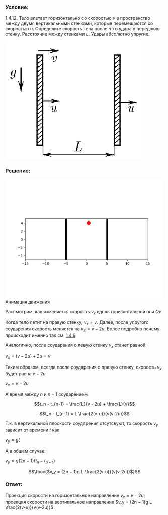 ###  Условие: 

$1.4.12.$ Тело влетает горизонтально со скоростью $v$ в пространство между двумя вертикальными стенками, которые перемещаются со скоростью $u$. Определите скорость тела после $n$-го удара о переднюю стенку. Расстояние между стенками $L$. Удары абсолютно упругие. 

![ К задаче 1.4.12 |432x376, 31%](../../img/1.4.12/statement.png)

###  Решение: 

![ Анимация движения |640x480, 59%](../../img/1.4.12/animation.gif)  Анимация движения 

Рассмотрим, как изменяется скорость $v_x$ вдоль горизонтальной оси $Ox$

Когда тело летит на правую стенку, $v_x = v$. Далее, после упругого соударения скорость меняется на $v_x = v - 2u$. Более подробно почему происходит именно так см. [1.4.9](../1.4.9).

Аналогично, после соударения о левую стенку $v_x$ станет равной 

$v_x = (v - 2u) + 2u = v$

Таким образом, всегда после соударения о правую стенку, скорость $v_x$ будет равна $v - 2u$

$v_x = v - 2u$

А время между $n$ и $n-1$ соударением

$$t_n - t_{n-1} = \frac{L}{v - 2u} + \frac{L}{v}$$

$$t_n - t_{n-1} = L \frac{2(v-u)}{v(v-2u)}$$

Т.к. в вертикальной плоскости соударения отсутсвуют, то скорость $v_y$ зависит от времени $t$ как

$v_y = gt$

А в общем случае:

$v_y = g(2n-1)(t_n - t_{n-1})$

$$\fbox{$v_y = (2n − 1)g L \frac{2(v-u)}{v(v-2u)}$}$$

###  Ответ: 

Проекция скорости на горизонтальное направление $v_x = v −2u$; проекция скорости на вертикальное направление $v_y = (2n − 1)g L \frac{2(v-u)}{v(v-2u)}$.

  

